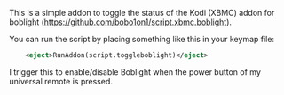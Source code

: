 This is a simple addon to toggle the status of the Kodi (XBMC) addon for boblight (https://github.com/bobo1on1/script.xbmc.boblight).

You can run the script by placing something like this in your keymap file:

```xml
    <eject>RunAddon(script.toggleboblight)</eject>
```

I trigger this to enable/disable Boblight when the power button of my universal remote is pressed.
